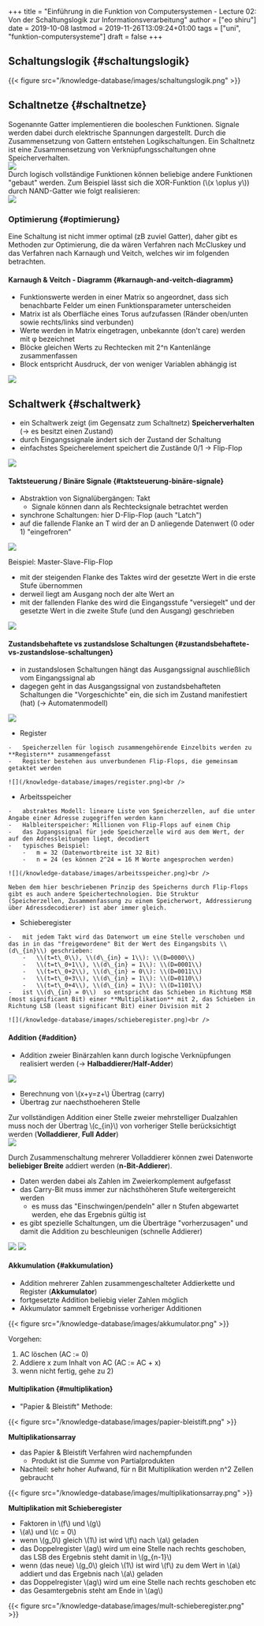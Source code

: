 +++
title = "Einführung in die Funktion von Computersystemen - Lecture 02: Von der Schaltungslogik zur Informationsverarbeitung"
author = ["eo shiru"]
date = 2019-10-08
lastmod = 2019-11-26T13:09:24+01:00
tags = ["uni", "funktion-computersysteme"]
draft = false
+++

## Schaltungslogik {#schaltungslogik}

{{< figure src="/knowledge-database/images/schaltungslogik.png" >}}


## Schaltnetze {#schaltnetze}

Sogenannte Gatter implementieren die booleschen Funktionen. Signale werden dabei durch elektrische Spannungen dargestellt. Durch die Zusammensetzung von Gattern entstehen Logikschaltungen. Ein Schaltnetz ist eine Zusammensetzung von Verknüpfungsschaltungen ohne Speicherverhalten.<br />
![](/knowledge-database/images/gatter.png)<br />
Durch logisch vollständige Funktionen können beliebige andere Funktionen "gebaut" werden. Zum Beispiel lässt sich die XOR-Funktion (\\(x \oplus y\\)) durch NAND-Gatter wie folgt realisieren:<br />
![](/knowledge-database/images/xor-nand.png)<br />


### Optimierung {#optimierung}

Eine Schaltung ist nicht immer optimal (zB zuviel Gatter), daher gibt es Methoden zur Optimierung, die da wären Verfahren nach McCluskey und das Verfahren nach Karnaugh und Veitch, welches wir im folgenden betrachten.


#### Karnaugh & Veitch - Diagramm {#karnaugh-and-veitch-diagramm}

-   Funktionswerte werden in einer Matrix so angeordnet, dass sich benachbarte Felder um einen Funktionsparameter unterscheiden
-   Matrix ist als Oberfläche eines Torus aufzufassen (Ränder oben/unten sowie rechts/links sind verbunden)
-   Werte werden in Matrix eingetragen, unbekannte (don't care) werden mit &phi; bezeichnet
-   Blöcke gleichen Werts zu Rechtecken mit 2^n Kantenlänge zusammenfassen
-   Block entspricht Ausdruck, der von weniger Variablen abhängig ist

![](/knowledge-database/images/kv-beispiel.png)<br />


## Schaltwerk {#schaltwerk}

-   ein Schaltwerk zeigt (im Gegensatz zum Schaltnetz) **Speicherverhalten** (&rarr; es besitzt einen Zustand)
-   durch Eingangssignale ändert sich der Zustand der Schaltung
-   einfachstes Speicherelement speichert die Zustände 0/1 &rarr; Flip-Flop

![](/knowledge-database/images/schaltwerk.png)<br />


#### Taktsteuerung / Binäre Signale {#taktsteuerung-binäre-signale}

-   Abstraktion von Signalübergängen: Takt
    -   Signale können dann als Rechtecksignale betrachtet werden
-   synchrone Schaltungen: hier D-Flip-Flop (auch "Latch")
-   auf die fallende Flanke an T wird der an D anliegende Datenwert (0 oder 1) "eingefroren"

![](/knowledge-database/images/d-flip-flop.png)<br />

Beispiel: Master-Slave-Flip-Flop<br />

-   mit der steigenden Flanke des Taktes wird der gesetzte Wert in die erste Stufe übernommen
-   derweil liegt am Ausgang noch der alte Wert an
-   mit der fallenden Flanke des wird die Eingangsstufe "versiegelt" und der gesetzte Wert in die zweite Stufe (und den Ausgang) geschrieben

![](/knowledge-database/images/master-slave-flip-flop.png)<br />


#### Zustandsbehaftete vs zustandslose Schaltungen {#zustandsbehaftete-vs-zustandslose-schaltungen}

-   in zustandslosen Schaltungen hängt das Ausgangssignal auschließlich vom Eingangssignal ab
-   dagegen geht in das Ausgangssignal von zustandsbehafteten Schaltungen die "Vorgeschichte" ein, die sich im Zustand manifestiert (hat) (&rarr; Automatenmodell)

![](/knowledge-database/images/zustandslos-zustandsbehaftet.png)<br />

-    Register

    -   Speicherzellen für logisch zusammengehörende Einzelbits werden zu **Registern** zusammengefasst
    -   Register bestehen aus unverbundenen Flip-Flops, die gemeinsam getaktet werden

    ![](/knowledge-database/images/register.png)<br />

-    Arbeitsspeicher

    -   abstraktes Modell: lineare Liste von Speicherzellen, auf die unter Angabe einer Adresse zugegriffen werden kann
    -   Halbleiterspeicher: Millionen von Flip-Flops auf einem Chip
    -   das Zugangssignal für jede Speicherzelle wird aus dem Wert, der auf den Adressleitungen liegt, decodiert
    -   typisches Beispiel:
        -   m = 32 (Datenwortbreite ist 32 Bit)
        -   n = 24 (es können 2^24 = 16 M Worte angesprochen werden)

    ![](/knowledge-database/images/arbeitsspeicher.png)<br />

    Neben dem hier beschriebenen Prinzip des Speicherns durch Flip-Flops gibt es auch andere Speichertechnologien. Die Struktur (Speicherzellen, Zusammenfassung zu einem Speicherwort, Addressierung über Adressdecodierer) ist aber immer gleich.

-    Schieberegister

    -   mit jedem Takt wird das Datenwort um eine Stelle verschoben und das in in das "freigewordene" Bit der Wert des Eingangsbits \\(d\_{in}\\) geschrieben:
        -   \\(t=t\_0\\), \\(d\_{in} = 1\\): \\(D=0000\\)
        -   \\(t=t\_0+1\\), \\(d\_{in} = 1\\): \\(D=0001\\)
        -   \\(t=t\_0+2\\), \\(d\_{in} = 0\\): \\(D=0011\\)
        -   \\(t=t\_0+3\\), \\(d\_{in} = 1\\): \\(D=0110\\)
        -   \\(t=t\_0+4\\), \\(d\_{in} = 1\\): \\(D=1101\\)
    -   ist \\(d\_{in} = 0\\)  so entspricht das Schieben in Richtung MSB (most significant Bit) einer **Multiplikation** mit 2, das Schieben in Richtung LSB (least significant Bit) einer Division mit 2

    ![](/knowledge-database/images/schieberegister.png)<br />


#### Addition {#addition}

-   Addition zweier Binärzahlen kann durch logische Verknüpfungen realisiert werden (&rarr; **Halbaddierer/Half-Adder**)

![](/knowledge-database/images/halfadder.png)<br />

-   Berechnung von \\(x+y=z+\\) Übertrag (carry)
-   Übertrag zur naechsthoeheren Stelle

Zur vollständigen Addition einer Stelle zweier mehrstelliger Dualzahlen muss noch der Übertrag \\(c\_{in}\\) von vorheriger Stelle berücksichtigt werden (**Volladdierer**, **Full Adder**)<br />
![](/knowledge-database/images/fulladder.png)<br />

Durch Zusammenschaltung mehrerer Volladdierer können zwei Datenworte **beliebiger Breite** addiert werden (**n-Bit-Addierer**).

-   Daten werden dabei als Zahlen im Zweierkomplement aufgefasst
-   das Carry-Bit muss immer zur nächsthöheren Stufe weitergereicht werden
    -   es muss das "Einschwingen/pendeln" aller n Stufen abgewartet werden, ehe das Ergebnis gültig ist
-   es gibt spezielle Schaltungen, um die Überträge "vorherzusagen" und damit die Addition zu beschleunigen (schnelle Addierer)

![](/knowledge-database/images/n-bit-addierer1.png)
![](/knowledge-database/images/n-bit-addierer2.png)<br />


#### Akkumulation {#akkumulation}

-   Addition mehrerer Zahlen zusammengeschalteter Addierkette und Register (**Akkumulator**)
-   fortgesetzte Addition beliebig vieler Zahlen möglich
-   Akkumulator sammelt Ergebnisse vorheriger Additionen

{{< figure src="/knowledge-database/images/akkumulator.png" >}}

Vorgehen:

1.  AC löschen (AC := 0)
2.  Addiere x zum Inhalt von AC (AC := AC + x)
3.  wenn nicht fertig, gehe zu 2)


#### Multiplikation {#multiplikation}

-   "Papier & Bleistift" Methode:

{{< figure src="/knowledge-database/images/papier-bleistift.png" >}}

**Multiplikationsarray**

-   das Papier & Bleistift Verfahren wird nachempfunden
    -   Produkt ist die Summe von Partialprodukten
-   Nachteil: sehr hoher Aufwand, für n Bit Multiplikation werden n^2 Zellen gebraucht

{{< figure src="/knowledge-database/images/multiplikationsarray.png" >}}

**Multiplikation mit Schieberegister**

-   Faktoren in \\(f\\) und \\(g\\)
-   \\(a\\) und \\(c = 0\\)
-   wenn \\(g\_0\\) gleich \\(1\\) ist wird \\(f\\) nach \\(a\\) geladen
-   das Doppelregister \\(ag\\) wird um eine Stelle nach rechts geschoben, das LSB des Ergebnis steht damit in \\(g\_{n-1}\\)
-   wenn (das neue) \\(g\_0\\) gleich \\(1\\) ist wird \\(f\\) zu dem Wert in \\(a\\) addiert und das Ergebnis nach \\(a\\) geladen
-   das Doppelregister \\(ag\\) wird um eine Stelle nach rechts geschoben etc
-   das Gesamtergebnis steht am Ende in \\(ag\\)

{{< figure src="/knowledge-database/images/mult-schieberegister.png" >}}
